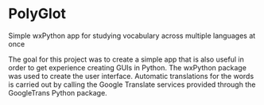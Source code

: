 # PolyGlot
Simple wxPython app for studying vocabulary across multiple languages at once

The goal for this project was to create a simple app that is also useful in order to get experience creating GUIs in Python.
The wxPython package was used to create the user interface. Automatic translations for the words is carried out by calling the Google Translate
services provided through the GoogleTrans Python package. 
